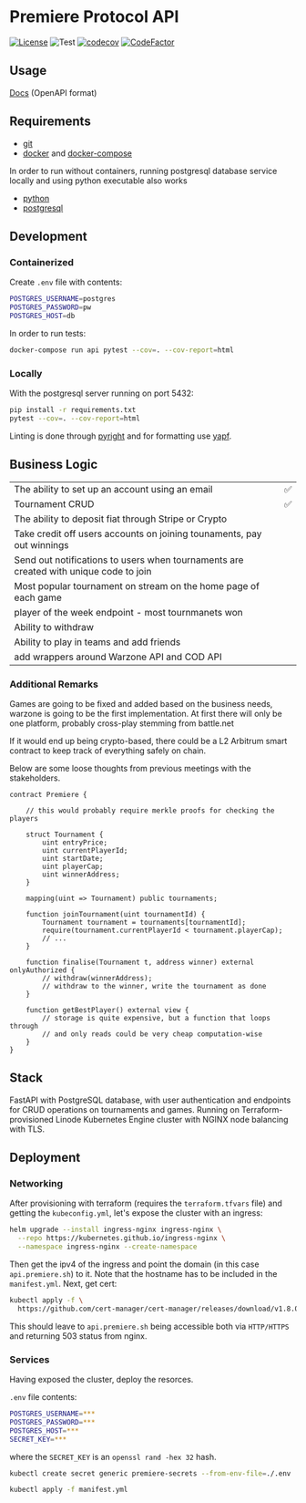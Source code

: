# Premiere Protocol API

[![License](https://img.shields.io/github/license/piotrostr/premiere-api?color=blue)](https://github.com/piotrostr/premiere-api/blob/master/LICENSE)
![Test](https://github.com/piotrostr/premiere-api/actions/workflows/main.yml/badge.svg)
[![codecov](https://codecov.io/gh/piotrostr/premiere-api/branch/master/graph/badge.svg?token=WZMNTI0JJN)](https://codecov.io/gh/piotrostr/premiere-api)
[![CodeFactor](https://www.codefactor.io/repository/github/piotrostr/premiere-api/badge/master)](https://www.codefactor.io/repository/github/piotrostr/premiere-api/overview/master)

## Usage

[Docs](https://api.premiere.sh/docs) (OpenAPI format)

## Requirements

- [git](https://docs.github.com/en/get-started/quickstart/set-up-git)
- [docker](https://docs.docker.com/) and [docker-compose]('https://docs.docker.com/compose/')

In order to run without containers, running postgresql database service locally
and using python executable also works

- [python](https://www.python.org/downloads/)
- [postgresql](https://www.postgresql.org/download/)

## Development

### Containerized

Create `.env` file with contents:

```sh
POSTGRES_USERNAME=postgres
POSTGRES_PASSWORD=pw
POSTGRES_HOST=db
```

In order to run tests:

```sh
docker-compose run api pytest --cov=. --cov-report=html
```

### Locally

With the postgresql server running on port 5432:

```sh
pip install -r requirements.txt
pytest --cov=. --cov-report=html
```

Linting is done through [pyright](https://github.com/microsoft/pyright) and for
formatting use [yapf](https://github.com/google/yapf).

## Business Logic

<table>
  <tbody>
    <tr>
      <td>The ability to set up an account using an email</td>
      <td>✅</td>
    </tr>
    <tr>
      <td>Tournament CRUD</td>
      <td>✅</td>
    </tr>
    <tr>
      <td>The ability to deposit fiat through Stripe or Crypto</td>
      <td></td>
    </tr>
    <tr>
      <td>
        Take credit off users accounts on joining tounaments, pay out winnings
      </td>
      <td></td>
    </tr>
    <tr>
      <td>
        Send out notifications to users when tournaments are created with unique
        code to join
      </td>
      <td></td>
    </tr>
    <tr>
      <td>
        Most popular tournament on stream on the home page of each game
      </td>
      <td></td>
    </tr>
    <tr>
      <td>
        player of the week endpoint - most tournmanets won
      </td>
      <td></td>
    </tr>
    <tr>
      <td>Ability to withdraw</td>
      <td></td>
    </tr>
    <tr>
      <td>Ability to play in teams and add friends</td>
      <td></td>
    </tr>
    <tr>
      <td>add wrappers around Warzone API and COD API</td>
      <td></td>
    </tr>
  </tbody>
</table>

### Additional Remarks

Games are going to be fixed and added based on the business needs,
warzone is going to be the first implementation. At first there will only be
one platform, probably cross-play stemming from battle.net

If it would end up being crypto-based, there could be a L2 Arbitrum smart
contract to keep track of everything safely on chain.

Below are some loose thoughts from previous meetings with the stakeholders.

```solidity
contract Premiere {

    // this would probably require merkle proofs for checking the players

    struct Tournament {
        uint entryPrice;
        uint currentPlayerId;
        uint startDate;
        uint playerCap;
        uint winnerAddress;
    }

    mapping(uint => Tournament) public tournaments;

    function joinTournament(uint tournamentId) {
        Tournament tournament = tournaments[tournamentId];
        require(tournament.currentPlayerId < tournament.playerCap);
        // ...
    }

    function finalise(Tournament t, address winner) external onlyAuthorized {
        // withdraw(winnerAddress);
        // withdraw to the winner, write the tournament as done
    }

    function getBestPlayer() external view {
        // storage is quite expensive, but a function that loops through
        // and only reads could be very cheap computation-wise
    }
}
```

## Stack

FastAPI with PostgreSQL database, with user authentication and endpoints for
CRUD operations on tournaments and games. Running on Terraform-provisioned
Linode Kubernetes Engine cluster with NGINX node balancing with TLS.

## Deployment

### Networking

After provisioning with terraform (requires the `terraform.tfvars` file) and
getting the `kubeconfig.yml`, let's expose the cluster with an ingress:

```sh
helm upgrade --install ingress-nginx ingress-nginx \
  --repo https://kubernetes.github.io/ingress-nginx \
  --namespace ingress-nginx --create-namespace
```

Then get the ipv4 of the ingress and point the domain (in this case
`api.premiere.sh`) to it. Note that the hostname has to be included in the
`manifest.yml`. Next, get cert:

```sh
kubectl apply -f \
  https://github.com/cert-manager/cert-manager/releases/download/v1.8.0/cert-manager.yaml
```

This should leave to `api.premiere.sh` being accessible both via `HTTP/HTTPS`
and returning 503 status from nginx.

### Services

Having exposed the cluster, deploy the resorces.

`.env` file contents:

```sh
POSTGRES_USERNAME=***
POSTGRES_PASSWORD=***
POSTGRES_HOST=***
SECRET_KEY=***
```

where the `SECRET_KEY` is an `openssl rand -hex 32` hash.

```bash
kubectl create secret generic premiere-secrets --from-env-file=./.env
```

```sh
kubectl apply -f manifest.yml
```
